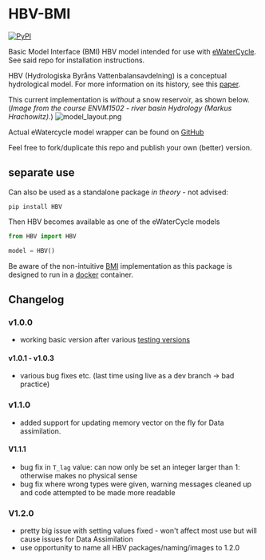 # HBV-BMI

[![PyPI](https://img.shields.io/pypi/v/HBV)](https://pypi.org/project/HBV/)

Basic Model Interface (BMI) HBV model intended for use with [eWaterCycle](https://github.com/eWaterCycle). See said repo for installation instructions. 

HBV (Hydrologiska Byråns Vattenbalansavdelning) is a conceptual hydrological model. For more information on its history, see this [paper](https://hess.copernicus.org/articles/26/1371/2022/).

This current implementation is _without_ a snow reservoir, as shown below.
(_Image from the course ENVM1502 - river basin Hydrology (Markus Hrachowitz)._) 
![model_layout.png](https://raw.githubusercontent.com/Daafip/HBV-bmi/main/model_layout.png)

Actual eWatercycle model wrapper can be found on [GitHub](https://github.com/Daafip/ewatercycle-hbv)

Feel free to fork/duplicate this repo and publish your own (better) version.


## separate use
Can also be used as a standalone package _in theory_ - not advised:

```console
pip install HBV
```

Then HBV becomes available as one of the eWaterCycle models

```python
from HBV import HBV

model = HBV()

```

Be aware of the non-intuitive [BMI](https://github.com/eWaterCycle/grpc4bmi) implementation as this package is designed to run in a [docker](https://github.com/Daafip/HBV-bmi/pkgs/container/hbv-bmi-grpc4bmi) container. 


## Changelog

### v1.0.0 
- working basic version after various [testing versions](https://test.pypi.org/project/HBV/)
#### v1.0.1 - v1.0.3 
- various bug fixes etc. (last time using live as a dev branch -> bad practice)
### v1.1.0 
- added support for updating memory vector on the fly for Data assimilation.
#### V1.1.1
- bug fix in `T_lag` value: can now only be set an integer larger than 1: otherwise makes no physical sense
- bug fix where wrong types were given, warning messages cleaned up and code attempted to be made more readable
### V1.2.0
- pretty big issue with setting values fixed - won't affect most use but will cause issues for Data Assimilation
- use opportunity to name all HBV packages/naming/images to 1.2.0 
